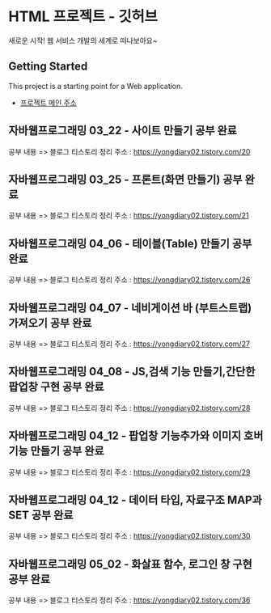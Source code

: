 # HTML 프로젝트 - 깃허브
새로운 시작! 웹 서비스 개발의 세계로 떠나보아요~
## Getting Started
This project is a starting point for a Web application.
- [프로젝트 메인 주소](https://github.com/YongGd/WEB_MAIN_20210586)

## 자바웹프로그래밍 03_22 - 사이트 만들기 공부 완료 

공부 내용 => 블로그 티스토리 정리
주소 : https://yongdiary02.tistory.com/20

## 자바웹프로그래밍 03_25 - 프론트(화면 만들기) 공부 완료

공부 내용 => 블로그 티스토리 정리
주소 : https://yongdiary02.tistory.com/21

## 자바웹프로그래밍 04_06 - 테이블(Table) 만들기 공부 완료 

공부 내용 => 블로그 티스토리 정리
주소 : https://yongdiary02.tistory.com/26

## 자바웹프로그래밍 04_07 - 네비게이션 바 (부트스트랩) 가져오기 공부 완료

공부 내용 => 블로그 티스토리 정리
주소 : https://yongdiary02.tistory.com/27

## 자바웹프로그래밍 04_08 - JS,검색 기능 만들기,간단한 팝업창 구현 공부 완료

공부 내용 => 블로그 티스토리 정리
주소 : https://yongdiary02.tistory.com/28

## 자바웹프로그래밍 04_12 - 팝업창 기능추가와 이미지 호버 기능 만들기 공부 완료

공부 내용 => 블로그 티스토리 정리
주소 : https://yongdiary02.tistory.com/29

## 자바웹프로그래밍 04_12 - 데이터 타입, 자료구조  MAP과SET 공부 완료

공부 내용 => 블로그 티스토리 정리
주소 : https://yongdiary02.tistory.com/30   

## 자바웹프로그래밍 05_02 - 화살표 함수, 로그인 창 구현 공부 완료

공부 내용 => 블로그 티스토리 정리
주소 : https://yongdiary02.tistory.com/36